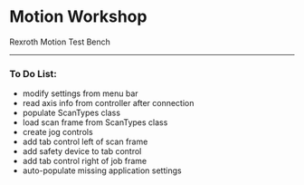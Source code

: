 # Motion Workshop
Rexroth Motion Test Bench

---

### To Do List:
- modify settings from menu bar
- read axis info from controller after connection
- populate ScanTypes class
- load scan frame from ScanTypes class
- create jog controls
- add tab control left of scan frame
- add safety device to tab control
- add tab control right of job frame
- auto-populate missing application settings